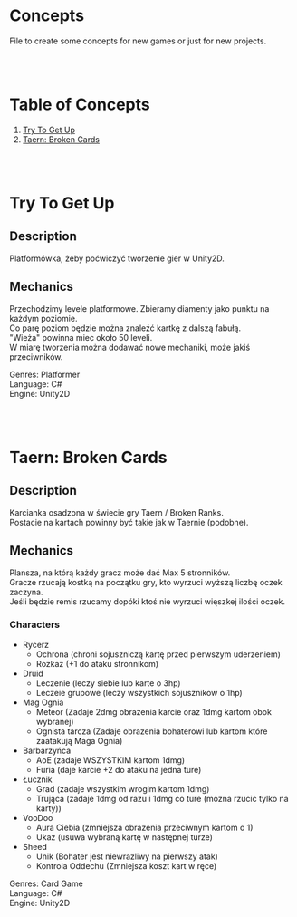 # Concepts

File to create some concepts for new games or just for new projects.

<br /><br />

# Table of Concepts
1. [Try To Get Up](#Try-To-Get-Up)
2. [Taern: Broken Cards](#Taern-Broken-Cards)

<br /><br />

# Try To Get Up

## Description


Platformówka, żeby poćwiczyć tworzenie gier w Unity2D.

## Mechanics

Przechodzimy levele platformowe. Zbieramy diamenty jako punktu na każdym poziomie.<br />
Co parę poziom będzie można znaleźć kartkę z dalszą fabułą.<br />
"Wieża" powinna miec około 50 leveli.<br />
W miarę tworzenia można dodawać nowe mechaniki, może jakiś przeciwników.<br />


Genres: Platformer <br />
Language: C#<br />
Engine: Unity2D

<br /><br />

# Taern: Broken Cards

## Description

Karcianka osadzona w świecie gry Taern / Broken Ranks.<br />
Postacie na kartach powinny być takie jak w Taernie (podobne).<br />

## Mechanics

Plansza, na którą każdy gracz może dać Max 5 stronników.<br />
Gracze rzucają kostką na początku gry, kto wyrzuci wyższą liczbę oczek zaczyna.<br />
Jeśli będzie remis rzucamy dopóki ktoś nie wyrzuci więszkej ilości oczek.<br />

### Characters
- Rycerz
  - Ochrona (chroni sojuszniczą kartę przed pierwszym uderzeniem)
  - Rozkaz (+1 do ataku stronnikom)
- Druid 
  - Leczenie (leczy siebie lub karte o 3hp)
  - Leczeie grupowe (leczy wszystkich sojusznikow o 1hp)
- Mag Ognia 
  - Meteor (Zadaje 2dmg obrazenia karcie oraz 1dmg kartom obok wybranej)
  - Ognista tarcza (Zadaje obrazenia bohaterowi lub kartom które zaatakują Maga Ognia)
- Barbarzyńca 
  - AoE (zadaje WSZYSTKIM kartom 1dmg)
  - Furia (daje karcie +2 do ataku na jedna ture)
- Łucznik 
  - Grad (zadaje wszystkim wrogim kartom 1dmg)
  - Trująca (zadaje 1dmg od razu i 1dmg co ture (mozna rzucic tylko na karty))
- VooDoo 
  - Aura Ciebia (zmniejsza obrazenia przeciwnym kartom o 1)
  - Ukaz (usuwa wybraną kartę w następnej turze)
- Sheed 
  - Unik (Bohater jest niewrazliwy na pierwszy atak)
  - Kontrola Oddechu (Zmniejsza koszt kart w ręce)


Genres: Card Game<br />
Language: C#<br />
Engine: Unity2D

<br /><br />
